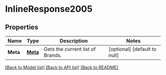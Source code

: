 # InlineResponse2005

## Properties
Name | Type | Description | Notes
------------ | ------------- | ------------- | -------------
**Meta** | [**Meta**](Meta.md) | Gets the current list of Brands. | [optional] [default to null]

[[Back to Model list]](../README.md#documentation-for-models) [[Back to API list]](../README.md#documentation-for-api-endpoints) [[Back to README]](../README.md)


